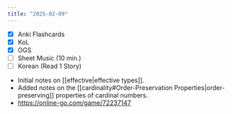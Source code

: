 ```yaml
---
title: "2025-02-09"
---
```


- [x] Anki Flashcards
- [x] KoL
- [x] OGS
- [ ] Sheet Music (10 min.)
- [ ] Korean (Read 1 Story)

* Initial notes on [[effective|effective types]].
* Added notes on the [[cardinality#Order-Preservation Properties|order-preserving]] properties of cardinal numbers.
* https://online-go.com/game/72237147